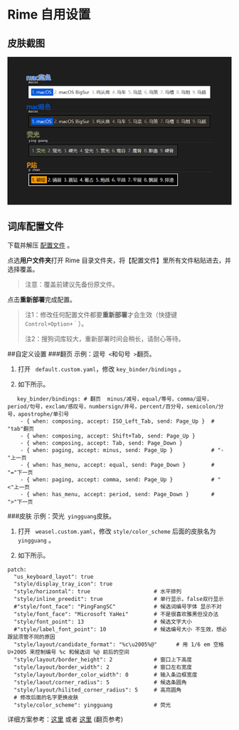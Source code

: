 # Rime 自用设置
## 皮肤截图
![GSyDz7sZP5nO3jY](https://github.com/li4li/rime_theme/blob/main/rime%E7%9A%AE%E8%82%A4%E9%85%8D%E8%89%B2%E6%96%B9%E6%A1%88.png)

## 词库配置文件
下载并解压 [配置文件](https://github.com/li4li/rime_theme/blob/main/%E9%85%8D%E7%BD%AE%E6%96%87%E4%BB%B6.rar) 。

点选**用户文件夹**打开 Rime 目录文件夹，将【配置文件】里所有文件粘贴进去，并选择覆盖。

> 注意：覆盖前建议先备份原文件。

点击**重新部署**完成配置。

> 注1：修改任何配置文件都要**重新部署**才会生效（快捷键 `Control+Option+｀`）。
>
> 注2：搜狗词库较大，重新部署时间会稍长，请耐心等待。

##自定义设置
###翻页
示例：逗号` <`和句号` >`翻页。

1. 打开 ` default.custom.yaml`，修改 `key_binder/bindings` 。

2. 如下所示。

```
   key_binder/bindings: # 翻页  minus/减号，equal/等号，comma/逗号，period/句号，exclam/感叹号，numbersign/井号，percent/百分号，semicolon/分号，apostrophe/单引号
    - { when: composing, accept: ISO_Left_Tab, send: Page_Up }  # "tab"翻页
    - { when: composing, accept: Shift+Tab, send: Page_Up }
    - { when: composing, accept: Tab, send: Page_Down }     
    - { when: paging, accept: minus, send: Page_Up }            # "-"上一页
    - { when: has_menu, accept: equal, send: Page_Down }        # "="下一页
    - { when: paging, accept: comma, send: Page_Up }            # "<"上一页
    - { when: has_menu, accept: period, send: Page_Down }       # ">"下一页
```
###皮肤
示例：荧光` yingguang`皮肤。

1. 打开 ` weasel.custom.yaml`，修改 `style/color_scheme` 后面的皮肤名为 `yingguang` 。

2. 如下所示。

```
patch:
  "us_keyboard_layot": true
  "style/display_tray_icon": true
  "style/horizontal": true                    # 水平排列
  "style/inline_preedit": true                # 单行显示，false双行显示
  #"style/font_face": "PingFangSC"            # 候选词编号字体 显示不对
  "style/font_face": "Microsoft YaHei"        # 不是很喜欢雅黑但没办法
  "style/font_point": 13                      # 候选文字大小
  #"style/label_font_point": 10               # 候选编号大小 不生效，想必跟鼠须管不同的原因
  "style/layout/candidate_format": "%c\u2005%@"      # 用 1/6 em 空格 U+2005 来控制编号 %c 和候选词 %@ 前后的空间
  "style/layout/border_height": 2             # 窗口上下高度
  "style/layout/border_width": 2              # 窗口左右宽度
  "style/layout/border_color_width": 0        # 输入条边框宽度
  "style/laout/corner_radius": 5              # 候选条圆角
  "style/layout/hilited_corner_radius": 5     # 高亮圆角
  # 修改后面的名字更换皮肤
  "style/color_scheme": yingguang             # 荧光 
```

详细方案参考：[这里](https://github.com/maomiui/rime) 或者 [这里](https://xinlu.ink/tech/rime.html) (翻页参考)
